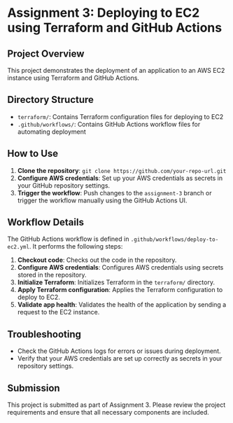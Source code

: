 # Assignment 3: Deploying to EC2 using Terraform and GitHub Actions

## Project Overview
This project demonstrates the deployment of an application to an AWS EC2 instance using Terraform and GitHub Actions.

## Directory Structure
* `terraform/`: Contains Terraform configuration files for deploying to EC2
* `.github/workflows/`: Contains GitHub Actions workflow files for automating deployment

## How to Use
1. **Clone the repository**: `git clone https://github.com/your-repo-url.git`
2. **Configure AWS credentials**: Set up your AWS credentials as secrets in your GitHub repository settings.
3. **Trigger the workflow**: Push changes to the `assignment-3` branch or trigger the workflow manually using the GitHub Actions UI.

## Workflow Details
The GitHub Actions workflow is defined in `.github/workflows/deploy-to-ec2.yml`. It performs the following steps:

1. **Checkout code**: Checks out the code in the repository.
2. **Configure AWS credentials**: Configures AWS credentials using secrets stored in the repository.
3. **Initialize Terraform**: Initializes Terraform in the `terraform/` directory.
4. **Apply Terraform configuration**: Applies the Terraform configuration to deploy to EC2.
5. **Validate app health**: Validates the health of the application by sending a request to the EC2 instance.

## Troubleshooting
* Check the GitHub Actions logs for errors or issues during deployment.
* Verify that your AWS credentials are set up correctly as secrets in your repository settings.

## Submission
This project is submitted as part of Assignment 3. Please review the project requirements and ensure that all necessary components are included.


